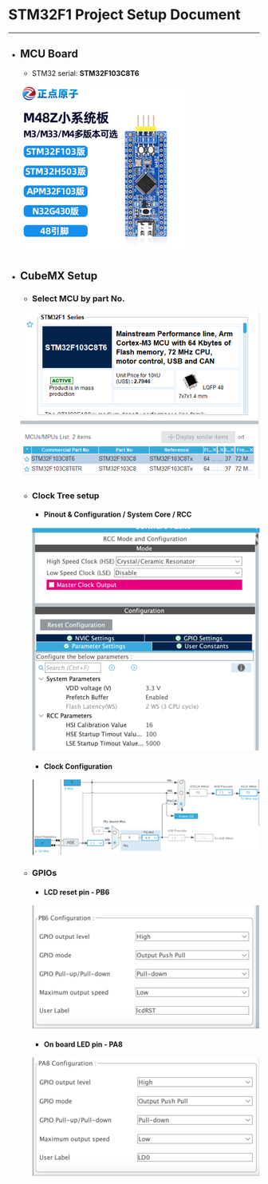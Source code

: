 # STM32F1 Project Setup Document

---

- ## MCU Board
    - STM32 serial: **STM32F103C8T6**
  
    ![F1-Board.png](../Document/Image/F1-Board.png)
  
- ## CubeMX Setup
    - ### Select MCU by part No.
    ![F1-MCU.png](../Document/Image/F1-MCU.png) 
  
    - ### Clock Tree setup
      - #### Pinout & Configuration / System Core / RCC
      ![F1-RCC.png](../Document/Image/F1-RCC.png) 
      - #### Clock Configuration
      ![F1-Clock.png](../Document/Image/F1-Clock.png)

    - ### GPIOs
      - #### LCD reset pin - PB6
      ![F1-GPIO1.png](../Document/Image/F1-GPIO1.png)
      - #### On board LED pin - PA8
      ![F1-GPIO2.png](../Document/Image/F1-GPIO2.png)